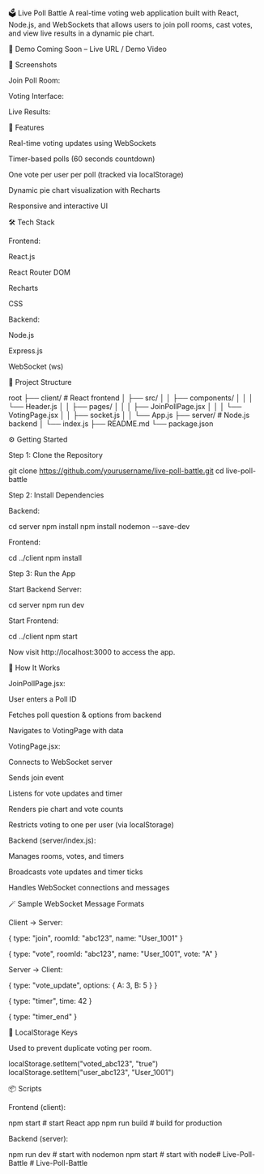 🗳️ Live Poll Battle
A real-time voting web application built with React, Node.js, and WebSockets that allows users to join poll rooms, cast votes, and view live results in a dynamic pie chart.

🚀 Demo
Coming Soon – Live URL / Demo Video

📸 Screenshots

Join Poll Room:

Voting Interface:

Live Results:

🎯 Features

Real-time voting updates using WebSockets

Timer-based polls (60 seconds countdown)

One vote per user per poll (tracked via localStorage)

Dynamic pie chart visualization with Recharts

Responsive and interactive UI

🛠 Tech Stack

Frontend:

React.js

React Router DOM

Recharts

CSS

Backend:

Node.js

Express.js

WebSocket (ws)

📁 Project Structure

root
├── client/ # React frontend
│ ├── src/
│ │ ├── components/
│ │ │ └── Header.js
│ │ ├── pages/
│ │ │ ├── JoinPollPage.jsx
│ │ │ └── VotingPage.jsx
│ │ ├── socket.js
│ │ └── App.js
├── server/ # Node.js backend
│ └── index.js
├── README.md
└── package.json

⚙️ Getting Started

Step 1: Clone the Repository

git clone https://github.com/yourusername/live-poll-battle.git
cd live-poll-battle

Step 2: Install Dependencies

Backend:

cd server
npm install
npm install nodemon --save-dev

Frontend:

cd ../client
npm install

Step 3: Run the App

Start Backend Server:

cd server
npm run dev

Start Frontend:

cd ../client
npm start

Now visit http://localhost:3000 to access the app.

🧠 How It Works

JoinPollPage.jsx:

User enters a Poll ID

Fetches poll question & options from backend

Navigates to VotingPage with data

VotingPage.jsx:

Connects to WebSocket server

Sends join event

Listens for vote updates and timer

Renders pie chart and vote counts

Restricts voting to one per user (via localStorage)

Backend (server/index.js):

Manages rooms, votes, and timers

Broadcasts vote updates and timer ticks

Handles WebSocket connections and messages

🪄 Sample WebSocket Message Formats

Client → Server:

{
type: "join",
roomId: "abc123",
name: "User_1001"
}

{
type: "vote",
roomId: "abc123",
name: "User_1001",
vote: "A"
}

Server → Client:

{
type: "vote_update",
options: { A: 3, B: 5 }
}

{
type: "timer",
time: 42
}

{
type: "timer_end"
}

🔐 LocalStorage Keys

Used to prevent duplicate voting per room.

localStorage.setItem("voted_abc123", "true")
localStorage.setItem("user_abc123", "User_1001")

📦 Scripts

Frontend (client):

npm start # start React app
npm run build # build for production

Backend (server):

npm run dev # start with nodemon
npm start # start with node#   L i v e - P o l l - B a t t l e  
 #   L i v e - P o l l - B a t t l e  
 